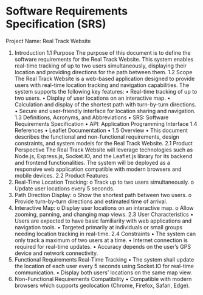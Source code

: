 
# Software Requirements Specification (SRS)

Project Name: Real Track Website


1. Introduction
1.1 Purpose
The purpose of this document is to define the software requirements for the Real Track Website. This system enables real-time tracking of up to two users simultaneously, displaying their location and providing directions for the path between them.
1.2 Scope
The Real Track Website is a web-based application designed to provide users with real-time location tracking and navigation capabilities. The system supports the following key features:
•	Real-time tracking of up to two users.
•	Display of user locations on an interactive map.
•	Calculation and display of the shortest path with turn-by-turn directions.
•	Secure and user-friendly interface for location sharing and navigation.
1.3 Definitions, Acronyms, and Abbreviations
•	SRS: Software Requirements Specification
•	API: Application Programming Interface
1.4 References
•	Leaflet Documentation
•	1.5 Overview
•	This document describes the functional and non-functional requirements, design constraints, and system models for the Real Track Website.
2.1 Product Perspective
The Real Track Website will leverage technologies such as Node.js, Express.js, Socket.IO, and the Leaflet.js library for its backend and frontend functionalities. The system will be deployed as a responsive web application compatible with modern browsers and mobile devices.
2.2 Product Features
1.	Real-Time Location Tracking:
o	Track up to two users simultaneously.
o	Update user locations every 5 seconds.
2.	Path Direction Display:
o	Show the shortest path between two users.
o	Provide turn-by-turn directions and estimated time of arrival.
3.	Interactive Map:
o	Display user locations on an interactive map.
o	Allow zooming, panning, and changing map views.
2.3 User Characteristics
•	Users are expected to have basic familiarity with web applications and navigation tools.
•	Targeted primarily at individuals or small groups needing location tracking in real-time.
2.4 Constraints
•	The system can only track a maximum of two users at a time.
•	Internet connection is required for real-time updates.
•	Accuracy depends on the user’s GPS device and network connectivity.
3. Functional Requirements
 Real-Time Tracking
•	The system shall update the location of each user every 5 seconds using Socket.IO for real-time communication.
•	Display both users’ locations on the same map view.
4. Non-Functional Requirements
Compatibility
•	Compatible with modern browsers which supports geolocation (Chrome, Firefox, Safari, Edge).


